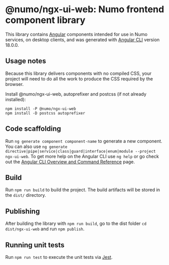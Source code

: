 # @numo/ngx-ui-web: Numo frontend component library

This library contains [Angular](https://angular.dev/overview) components intended for use in Numo services, on desktop clients,
and was generated with [Angular CLI](https://github.com/angular/angular-cli) version 18.0.0.

## Usage notes

Because this library delivers components with no compiled CSS, your project will need to do all the work to produce the CSS required by the browser.

Install @numo/ngx-ui-web, autoprefixer and postcss (if not already installed):

```console
npm install -P @numo/ngx-ui-web
npm install -D postcss autoprefixer
```

## Code scaffolding

Run `ng generate component component-name` to generate a new component. You can also use `ng generate directive|pipe|service|class|guard|interface|enum|module --project ngx-ui-web`.
To get more help on the Angular CLI use `ng help` or go check out the [Angular CLI Overview and Command Reference](https://angular.dev/tools/cli) page.

## Build

Run `npm run build` to build the project. The build artifacts will be stored in the `dist/` directory.

## Publishing

After building the library with `npm run build`, go to the dist folder `cd dist/ngx-ui-web` and run `npm publish`.

## Running unit tests

Run `npm run test` to execute the unit tests via [Jest](https://jestjs.io).
